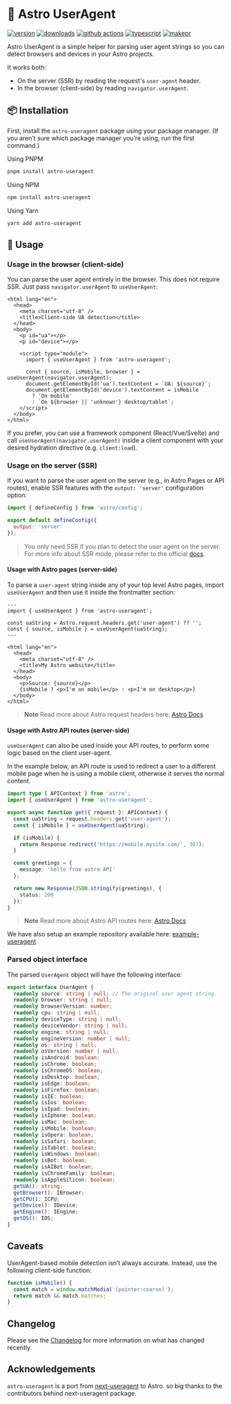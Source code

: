 # 🚀 Astro UserAgent

[![version][version-badge]][npm]
[![downloads][downloads-badge]][npm]
[![github actions][github-actions-badge]][github-actions]
[![typescript][typescript-badge]][typescript]
[![makepr][makepr-badge]][makepr]

Astro UserAgent is a simple helper for parsing user agent strings so you can detect browsers and devices in your Astro projects.

It works both:

- On the server (SSR) by reading the request's `user-agent` header.
- In the browser (client-side) by reading `navigator.userAgent`.

## 📦 Installation

First, install the `astro-useragent` package using your package manager. (If you aren’t sure which package manager you’re using, run the first command.)

Using PNPM

```bash
pnpm install astro-useragent
```

Using NPM

```bash
npm install astro-useragent
```

Using Yarn

```bash
yarn add astro-useragent
```

## 🥑 Usage

### Usage in the browser (client-side)

You can parse the user agent entirely in the browser. This does not require SSR. Just pass `navigator.userAgent` to `useUserAgent`:

```astro
<html lang="en">
  <head>
    <meta charset="utf-8" />
    <title>Client-side UA detection</title>
  </head>
  <body>
    <p id="ua"></p>
    <p id="device"></p>

    <script type="module">
      import { useUserAgent } from 'astro-useragent';

      const { source, isMobile, browser } = useUserAgent(navigator.userAgent);
      document.getElementById('ua').textContent = `UA: ${source}`;
      document.getElementById('device').textContent = isMobile
        ? 'On mobile'
        : `On ${browser || 'unknown'} desktop/tablet`;
    </script>
  </body>
</html>
```

If you prefer, you can use a framework component (React/Vue/Svelte) and call `useUserAgent(navigator.userAgent)` inside a client component with your desired hydration directive (e.g. `client:load`).

### Usage on the server (SSR)

If you want to parse the user agent on the server (e.g., in Astro Pages or API routes), enable SSR features with the `output: 'server'` configuration option:

```javascript
import { defineConfig } from 'astro/config';

export default defineConfig({
  output: 'server'
});
```

> You only need SSR if you plan to detect the user agent on the server. For more info about SSR mode, please refer to the official [docs][astro-ssr].

#### Usage with Astro pages (server-side)

To parse a `user-agent` string inside any of your top level Astro pages, import `useUserAgent` and then use it inside the frontmatter section:

```astro title=src/pages/layout.astro
---
import { useUserAgent } from 'astro-useragent';

const uaString = Astro.request.headers.get('user-agent') ?? '';
const { source, isMobile } = useUserAgent(uaString);
---

<html lang="en">
  <head>
    <meta charset="utf-8" />
    <title>My Astro website</title>
  </head>
  <body>
    <p>Source: {source}</p>
    {isMobile ? <p>I'm on mobile</p> : <p>I'm on desktop</p>}
  </body>
</html>
```

> **Note** Read more about Astro request headers here: [Astro Docs](https://docs.astro.build/en/guides/server-side-rendering/#astrorequestheaders)

#### Usage with Astro API routes (server-side)

`useUserAgent` can also be used inside your API routes, to perform some logic based on the client user-agent.

In the example below, an API route is used to redirect a user to a different mobile page when he is using a mobile client, otherwise it serves the normal content.

```typescript
import type { APIContext } from 'astro';
import { useUserAgent } from 'astro-useragent';

export async function get({ request }: APIContext) {
  const uaString = request.headers.get('user-agent');
  const { isMobile } = useUserAgent(uaString);

  if (isMobile) {
    return Response.redirect('https://mobile.mysite.com/', 307);
  }

  const greetings = {
    message: 'hello from astro API'
  };

  return new Response(JSON.stringify(greetings), {
    status: 200
  });
}
```

> **Note** Read more about Astro API routes here: [Astro Docs](https://docs.astro.build/en/guides/server-side-rendering/#api-routes)

We have also setup an example repository available here: [example-useragent](../../apps/example-useragent)

### Parsed object interface

The parsed `UserAgent` object will have the following interface:

```typescript
export interface UserAgent {
  readonly source: string | null; // The original user agent string.
  readonly browser: string | null;
  readonly browserVersion: number;
  readonly cpu: string | null;
  readonly deviceType: string | null;
  readonly deviceVendor: string | null;
  readonly engine: string | null;
  readonly engineVersion: number | null;
  readonly os: string | null;
  readonly osVersion: number | null;
  readonly isAndroid: boolean;
  readonly isChrome: boolean;
  readonly isChromeOS: boolean;
  readonly isDesktop: boolean;
  readonly isEdge: boolean;
  readonly isFirefox: boolean;
  readonly isIE: boolean;
  readonly isIos: boolean;
  readonly isIpad: boolean;
  readonly isIphone: boolean;
  readonly isMac: boolean;
  readonly isMobile: boolean;
  readonly isOpera: boolean;
  readonly isSafari: boolean;
  readonly isTablet: boolean;
  readonly isWindows: boolean;
  readonly isBot: boolean;
  readonly isAIBot: boolean;
  readonly isChromeFamily: boolean;
  readonly isAppleSilicon: boolean;
  getUA(): string;
  getBrowser(): IBrowser;
  getCPU(): ICPU;
  getDevice(): IDevice;
  getEngine(): IEngine;
  getOS(): IOS;
}
```

## Caveats

UserAgent-based mobile detection isn’t always accurate. Instead, use the following client-side function:

```javascript
function isMobile() {
  const match = window.matchMedia('(pointer:coarse)');
  return match && match.matches;
}
```

## Changelog

Please see the [Changelog](CHANGELOG.md) for more information on what has changed recently.

## Acknowledgements

`astro-useragent` is a port from [next-useragent][next-useragent] to Astro. so big thanks to the contributors behind next-useragent package.

[astro-ssr]: https://docs.astro.build/en/guides/server-side-rendering
[npm]: https://npmjs.com/package/astro-useragent
[next-useragent]: https://github.com/warent/next-useragent

<!-- Readme Badges -->

[version-badge]: https://img.shields.io/npm/v/astro-useragent.svg
[downloads-badge]: https://img.shields.io/npm/dt/astro-useragent
[github-actions]: https://github.com/codiume/orbit/actions
[github-actions-badge]: https://github.com/codiume/orbit/actions/workflows/node.js.yml/badge.svg
[typescript]: https://npmjs.com/package/astro-useragent
[typescript-badge]: https://img.shields.io/npm/types/astro-useragent
[makepr]: https://makeapullrequest.com
[makepr-badge]: https://img.shields.io/badge/PRs-welcome-brightgreen.svg
